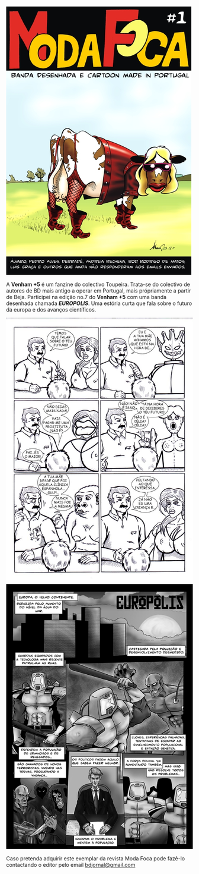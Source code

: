 ![Entropia Zine](img/work/proj-3/img1.jpg)

A **Venham +5** é um fanzine do colectivo Toupeira. Trata-se do colectivo de autores de BD mais antigo a operar em Portugal, mais própriamente a partir de Beja.
Participei na edição no.7 do **Venham +5** com uma banda desenhada chamada **_EUROPOLIS_**. Uma estória curta que fala sobre o futuro da europa e dos avanços científicos.

![Entropia Zine](img/work/proj-3/img2.jpg)
![Entropia Zine](img/work/proj-3/img3.png)

Caso pretenda adquirir este exemplar da revista Moda Foca pode fazê-lo contactando o editor pelo email <bdjornal@gmail.com>

